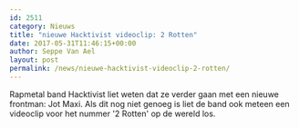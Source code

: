 ```yaml
---
id: 2511
category: Nieuws
title: "nieuwe Hacktivist videoclip: 2 Rotten"
date: 2017-05-31T11:46:15+00:00
author: Seppe Van Ael
layout: post
permalink: /news/nieuwe-hacktivist-videoclip-2-rotten/
---
```

Rapmetal band Hacktivist liet weten dat ze verder gaan met een nieuwe frontman: Jot Maxi. Als dit nog niet genoeg is liet de band ook meteen een videoclip voor het nummer '2 Rotten' op de wereld los.

&nbsp;